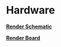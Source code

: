 # Hardware

**[Render Schematic](https://kicanvas.org/?github=https%3A%2F%2Fgithub.com%2Fmaxi322%2Fsmartmeter-wifi%2Fblob%2Ffeature%2Fhwviewer%2Fhardware%2Fsmartmeter-wifi.kicad_sch)**

**[Render Board](https://kicanvas.org/?github=https%3A%2F%2Fgithub.com%2Fmaxi322%2Fsmartmeter-wifi%2Fblob%2Ffeature%2Fhwviewer%2Fhardware%2Fsmartmeter-wifi.kicad_pcb)**